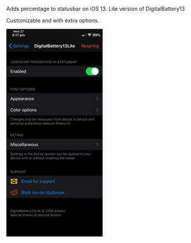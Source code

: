 Adds percentage to statusbar on iOS 13. Lite version of DigitalBattery13

Customizable and with extra options.

<img src="./db13l.png">

